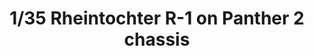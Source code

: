 ---
layout: product
title: "1/35 Rheintochter R-1 on Panther 2 chassis"
price: "TBA" 
desc: "Maketa"
img_path: "/assets/img/AH35A036.jpg"
brand: "N/A"
available: false
special_offer: false
new: false
soon: false
cat: "010000"
subcat: "014900"
subsubcat: "0N/A"
sifra: "AH35A036"
popular: false
---